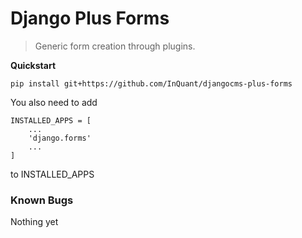 # Django Plus Forms

> Generic form creation through plugins.


**Quickstart**

`pip install git+https://github.com/InQuant/djangocms-plus-forms`

You also need to add
```
INSTALLED_APPS = [
    ...
    'django.forms'
    ...
]
```
to INSTALLED_APPS


### Known Bugs
Nothing yet